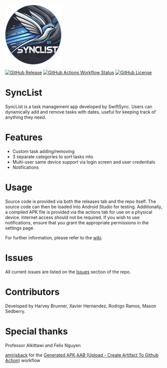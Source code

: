 ![logo](https://github.com/UTSA-CS-3443/SyncList/blob/main/app/src/main/res/drawable/logo.png)

[![GitHub Release](https://img.shields.io/github/v/release/UTSA-CS-3443/SyncList)](https://github.com/UTSA-CS-3443/SyncList/releases)
[![GitHub Actions Workflow Status](https://img.shields.io/github/actions/workflow/status/UTSA-CS-3443/SyncList/.github%2Fworkflows%2Fgenerate-apk-aab-debug-release.yml)](https://github.com/UTSA-CS-3443/SyncList/actions)
[![GitHub License](https://img.shields.io/github/license/UTSA-CS-3443/SyncList)](https://github.com/UTSA-CS-3443/SyncList/blob/main/LICENSE)



# SyncList
SyncList is a task management app developed by SwiftSync. Users can dynamically add and remove tasks with dates, useful for keeping track of anything they need.
# Features
- Custom task adding/removing
- 3 separate categories to sort tasks into
- Multi-user same device support via login screen and user credentials
- Notifications
# Usage
Source code is provided via both the releases tab and the repo itself. The source code can then be loaded into Android Studio for testing. Additionally, a compiled APK file is provided via the actions tab for use on a physical device. Internet access should not be required. If you wish to use notifications, ensure that you grant the appropriate permissions in the settings page.

For further information, please refer to the [wiki](https://github.com/UTSA-CS-3443/SyncList/wiki).
# Issues
All current issues are listed on the [Issues](https://github.com/UTSA-CS-3443/SyncList/issues) section of the repo.
# Contributors
Developed by Harvey Brunner, Xavier Hernandez, Rodrigo Ramos, Mason Sedberry. 

# Special thanks
Professor Alkittawi and Felix Nguyen

[amirisback](https://github.com/amirisback) for the [Generated APK AAB (Upload - Create Artifact To Github Action)](https://github.com/amirisback/automated-build-android-app-with-github-action) workflow
